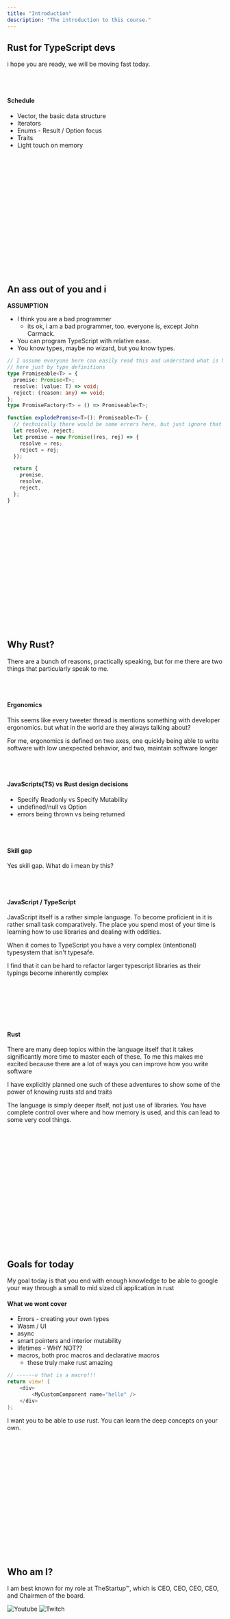 ```yaml
---
title: "Introduction"
description: "The introduction to this course."
---
```


## Rust for TypeScript devs

i hope you are ready, we will be moving fast today.

<br />
<br />

#### **Schedule**

- Vector, the basic data structure
- Iterators
- Enums - Result / Option focus
- Traits
- Light touch on memory

<br />
<br />
<br />
<br />
<br />
<br />
<br />
<br />
<br />
<br />
<br />
<br />
<br />
<br />
<br />
<br />

## An ass out of you and i

**ASSUMPTION**

- I think you are a bad programmer
  - its ok, i am a bad programmer, too. everyone is, except John Carmack.
- You can program TypeScript with relative ease.
- You know types, maybe no wizard, but you know types.

```typescript
// I assume everyone here can easily read this and understand what is happening
// here just by type definitions
type Promiseable<T> = {
  promise: Promise<T>;
  resolve: (value: T) => void;
  reject: (reason: any) => void;
};
type PromiseFactory<T> = () => Promiseable<T>;

function explodePromise<T>(): Promiseable<T> {
  // technically there would be some errors here, but just ignore that :)
  let resolve, reject;
  let promise = new Promise((res, rej) => {
    resolve = res;
    reject = rej;
  });

  return {
    promise,
    resolve,
    reject,
  };
}
```

<br />
<br />
<br />
<br />
<br />
<br />
<br />
<br />
<br />
<br />
<br />
<br />
<br />
<br />
<br />
<br />

## Why Rust?

There are a bunch of reasons, practically speaking, but for me there are two
things that particularly speak to me.

<br />
<br />

#### **Ergonomics**

This seems like every tweeter thread is mentions something with developer
ergonomics. but what in the world are they always talking about?

For me, ergonomics is defined on two axes, one quickly being able to write
software with low unexpected behavior, and two, maintain software longer

<br />
<br />

#### **JavaScripts(TS) vs Rust design decisions**

- Specify Readonly vs Specify Mutability
- undefined/null vs Option
- errors being thrown vs being returned

<br />
<br />

#### **Skill gap**

Yes skill gap. What do i mean by this?

<br />
<br />

#### **JavaScript / TypeScript**

JavaScript itself is a rather simple language. To become proficient in it is
rather small task comparatively. The place you spend most of your time is
learning how to use libraries and dealing with oddities.

When it comes to TypeScript you have a very complex (intentional) typesystem
that isn't typesafe.

I find that it can be hard to refactor larger typescript libraries as their
typings become inherently complex

## <br />

<br />
<br />

#### **Rust**

There are many deep topics within the language itself that it takes
significantly more time to master each of these. To me this makes me excited
because there are a lot of ways you can improve how you write software

I have explicitly planned one such of these adventures to show some of the
power of knowing rusts std and traits

The language is simply deeper itself, not just use of libraries. You have
complete control over where and how memory is used, and this can lead to some
very cool things.

<br />
<br />
<br />
<br />
<br />
<br />
<br />
<br />
<br />
<br />
<br />
<br />
<br />
<br />
<br />
<br />

## Goals for today

My goal today is that you end with enough knowledge to be able to google your
way through a small to mid sized cli application in rust

#### **What we wont cover**

- Errors - creating your own types
- Wasm / UI
- async
- smart pointers and interior mutability
- lifetimes - WHY NOT??
- macros, both proc macros and declarative macros
  - these truly make rust amazing

```rust
// ------v that is a macro!!!
return view! {
    <div>
        <MyCustomComponent name="hello" />
    </div>
};
```

I want you to be able to _use_ rust. You can learn the deep concepts on your
own.

<br />
<br />
<br />
<br />
<br />
<br />
<br />
<br />
<br />
<br />
<br />
<br />
<br />
<br />
<br />
<br />

## Who am I?

I am best known for my role at TheStartup™, which is CEO, CEO, CEO, CEO, and
Chairmen of the board.

![Youtube](./images/youtube.png)
![Twitch](./images/twitch.png)

<br />
<br />
<br />
<br />
<br />
<br />
<br />
<br />
<br />
<br />
<br />
<br />
<br />
<br />
<br />
<br />
